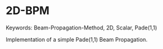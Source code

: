 # 2D-BPM
Keywords: Beam-Propagation-Method, 2D, Scalar, Pade(1,1)

Implementation of a simple Pade(1,1) Beam Propagation.

